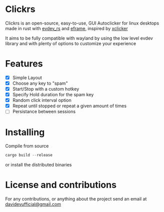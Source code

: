 # Clickrs
Clickrs is an open-source, easy-to-use, GUI Autoclicker for linux desktops made in rust with [evdev_rs](https://github.com/ndesh26/evdev-rs "Link to evdev_rs github page") and [eframe](https://github.com/jackos/eframe "Link to eframe github page"), inspired by [xclicker](https://xclicker.xyz/ "Link to xclicker website")

It aims to be fully compatible with wayland by using the low level evdev library and with plenty of options to customize your experience

# Features

- [x] Simple Layout
- [x] Choose any key to "spam"
- [x] Start/Stop with a custom hotkey
- [x] Specify Hold duration for the spam key
- [x] Random click interval option
- [x] Repeat until stopped or repeat a given amount of times
- [ ] Persistance between sessions

# Installing

Compile from source
```rust
cargo build --release
```
or install the distributed binaries

# License and contributions

For any contributions, or anything about the project send an email at <davidevufficial@gmail.com>